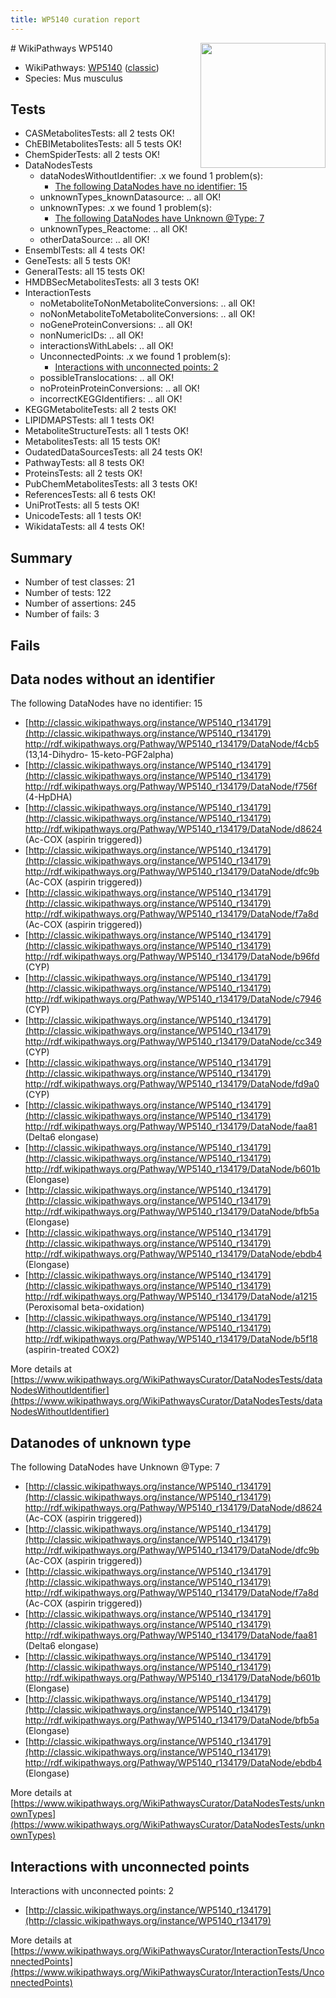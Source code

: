 ```yaml
---
title: WP5140 curation report
---
```


<img style="float: right; width: 200px" src="https://upload.wikimedia.org/wikipedia/commons/thumb/8/83/Wplogo_with_text_500.png/640px-Wplogo_with_text_500.png" />
# WikiPathways WP5140

* WikiPathways: [WP5140](https://wikipathways.org/pathways/WP5140) ([classic](https://classic.wikipathways.org/instance/WP5140))
* Species: Mus musculus
## Tests
* CASMetabolitesTests: all 2 tests OK!
* ChEBIMetabolitesTests: all 5 tests OK!
* ChemSpiderTests: all 2 tests OK!
* DataNodesTests
    * dataNodesWithoutIdentifier: .x we found 1 problem(s):
        * [The following DataNodes have no identifier: 15](#8792c495)
    * unknownTypes_knownDatasource: .. all OK!
    * unknownTypes: .x we found 1 problem(s):
        * [The following DataNodes have Unknown @Type: 7](#839973e5)
    * unknownTypes_Reactome: .. all OK!
    * otherDataSource: .. all OK!
* EnsemblTests: all 4 tests OK!
* GeneTests: all 5 tests OK!
* GeneralTests: all 15 tests OK!
* HMDBSecMetabolitesTests: all 3 tests OK!
* InteractionTests
    * noMetaboliteToNonMetaboliteConversions: .. all OK!
    * noNonMetaboliteToMetaboliteConversions: .. all OK!
    * noGeneProteinConversions: .. all OK!
    * nonNumericIDs: .. all OK!
    * interactionsWithLabels: .. all OK!
    * UnconnectedPoints: .x we found 1 problem(s):
        * [Interactions with unconnected points: 2](#35a61ada)
    * possibleTranslocations: .. all OK!
    * noProteinProteinConversions: .. all OK!
    * incorrectKEGGIdentifiers: .. all OK!
* KEGGMetaboliteTests: all 2 tests OK!
* LIPIDMAPSTests: all 1 tests OK!
* MetaboliteStructureTests: all 1 tests OK!
* MetabolitesTests: all 15 tests OK!
* OudatedDataSourcesTests: all 24 tests OK!
* PathwayTests: all 8 tests OK!
* ProteinsTests: all 2 tests OK!
* PubChemMetabolitesTests: all 3 tests OK!
* ReferencesTests: all 6 tests OK!
* UniProtTests: all 5 tests OK!
* UnicodeTests: all 1 tests OK!
* WikidataTests: all 4 tests OK!


## Summary

* Number of test classes: 21
* Number of tests: 122
* Number of assertions: 245
* Number of fails: 3

## Fails

<a name="8792c495" />

## Data nodes without an identifier

The following DataNodes have no identifier: 15

* [http://classic.wikipathways.org/instance/WP5140_r134179](http://classic.wikipathways.org/instance/WP5140_r134179) http://rdf.wikipathways.org/Pathway/WP5140_r134179/DataNode/f4cb5 (13,14-Dihydro-
15-keto-PGF2alpha)
* [http://classic.wikipathways.org/instance/WP5140_r134179](http://classic.wikipathways.org/instance/WP5140_r134179) http://rdf.wikipathways.org/Pathway/WP5140_r134179/DataNode/f756f (4-HpDHA)
* [http://classic.wikipathways.org/instance/WP5140_r134179](http://classic.wikipathways.org/instance/WP5140_r134179) http://rdf.wikipathways.org/Pathway/WP5140_r134179/DataNode/d8624 (Ac-COX
(aspirin triggered))
* [http://classic.wikipathways.org/instance/WP5140_r134179](http://classic.wikipathways.org/instance/WP5140_r134179) http://rdf.wikipathways.org/Pathway/WP5140_r134179/DataNode/dfc9b (Ac-COX
(aspirin triggered))
* [http://classic.wikipathways.org/instance/WP5140_r134179](http://classic.wikipathways.org/instance/WP5140_r134179) http://rdf.wikipathways.org/Pathway/WP5140_r134179/DataNode/f7a8d (Ac-COX
(aspirin triggered))
* [http://classic.wikipathways.org/instance/WP5140_r134179](http://classic.wikipathways.org/instance/WP5140_r134179) http://rdf.wikipathways.org/Pathway/WP5140_r134179/DataNode/b96fd (CYP)
* [http://classic.wikipathways.org/instance/WP5140_r134179](http://classic.wikipathways.org/instance/WP5140_r134179) http://rdf.wikipathways.org/Pathway/WP5140_r134179/DataNode/c7946 (CYP)
* [http://classic.wikipathways.org/instance/WP5140_r134179](http://classic.wikipathways.org/instance/WP5140_r134179) http://rdf.wikipathways.org/Pathway/WP5140_r134179/DataNode/cc349 (CYP)
* [http://classic.wikipathways.org/instance/WP5140_r134179](http://classic.wikipathways.org/instance/WP5140_r134179) http://rdf.wikipathways.org/Pathway/WP5140_r134179/DataNode/fd9a0 (CYP)
* [http://classic.wikipathways.org/instance/WP5140_r134179](http://classic.wikipathways.org/instance/WP5140_r134179) http://rdf.wikipathways.org/Pathway/WP5140_r134179/DataNode/faa81 (Delta6 elongase)
* [http://classic.wikipathways.org/instance/WP5140_r134179](http://classic.wikipathways.org/instance/WP5140_r134179) http://rdf.wikipathways.org/Pathway/WP5140_r134179/DataNode/b601b (Elongase)
* [http://classic.wikipathways.org/instance/WP5140_r134179](http://classic.wikipathways.org/instance/WP5140_r134179) http://rdf.wikipathways.org/Pathway/WP5140_r134179/DataNode/bfb5a (Elongase)
* [http://classic.wikipathways.org/instance/WP5140_r134179](http://classic.wikipathways.org/instance/WP5140_r134179) http://rdf.wikipathways.org/Pathway/WP5140_r134179/DataNode/ebdb4 (Elongase)
* [http://classic.wikipathways.org/instance/WP5140_r134179](http://classic.wikipathways.org/instance/WP5140_r134179) http://rdf.wikipathways.org/Pathway/WP5140_r134179/DataNode/a1215 (Peroxisomal beta-oxidation)
* [http://classic.wikipathways.org/instance/WP5140_r134179](http://classic.wikipathways.org/instance/WP5140_r134179) http://rdf.wikipathways.org/Pathway/WP5140_r134179/DataNode/b5f18 (aspirin-treated COX2)


More details at [https://www.wikipathways.org/WikiPathwaysCurator/DataNodesTests/dataNodesWithoutIdentifier](https://www.wikipathways.org/WikiPathwaysCurator/DataNodesTests/dataNodesWithoutIdentifier)

<a name="839973e5" />

## Datanodes of unknown type

The following DataNodes have Unknown @Type: 7

* [http://classic.wikipathways.org/instance/WP5140_r134179](http://classic.wikipathways.org/instance/WP5140_r134179) http://rdf.wikipathways.org/Pathway/WP5140_r134179/DataNode/d8624 (Ac-COX
(aspirin triggered))
* [http://classic.wikipathways.org/instance/WP5140_r134179](http://classic.wikipathways.org/instance/WP5140_r134179) http://rdf.wikipathways.org/Pathway/WP5140_r134179/DataNode/dfc9b (Ac-COX
(aspirin triggered))
* [http://classic.wikipathways.org/instance/WP5140_r134179](http://classic.wikipathways.org/instance/WP5140_r134179) http://rdf.wikipathways.org/Pathway/WP5140_r134179/DataNode/f7a8d (Ac-COX
(aspirin triggered))
* [http://classic.wikipathways.org/instance/WP5140_r134179](http://classic.wikipathways.org/instance/WP5140_r134179) http://rdf.wikipathways.org/Pathway/WP5140_r134179/DataNode/faa81 (Delta6 elongase)
* [http://classic.wikipathways.org/instance/WP5140_r134179](http://classic.wikipathways.org/instance/WP5140_r134179) http://rdf.wikipathways.org/Pathway/WP5140_r134179/DataNode/b601b (Elongase)
* [http://classic.wikipathways.org/instance/WP5140_r134179](http://classic.wikipathways.org/instance/WP5140_r134179) http://rdf.wikipathways.org/Pathway/WP5140_r134179/DataNode/bfb5a (Elongase)
* [http://classic.wikipathways.org/instance/WP5140_r134179](http://classic.wikipathways.org/instance/WP5140_r134179) http://rdf.wikipathways.org/Pathway/WP5140_r134179/DataNode/ebdb4 (Elongase)


More details at [https://www.wikipathways.org/WikiPathwaysCurator/DataNodesTests/unknownTypes](https://www.wikipathways.org/WikiPathwaysCurator/DataNodesTests/unknownTypes)

<a name="35a61ada" />

## Interactions with unconnected points

Interactions with unconnected points: 2

* [http://classic.wikipathways.org/instance/WP5140_r134179](http://classic.wikipathways.org/instance/WP5140_r134179)


More details at [https://www.wikipathways.org/WikiPathwaysCurator/InteractionTests/UnconnectedPoints](https://www.wikipathways.org/WikiPathwaysCurator/InteractionTests/UnconnectedPoints)

